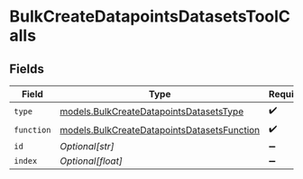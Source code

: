 # BulkCreateDatapointsDatasetsToolCalls


## Fields

| Field                                                                                            | Type                                                                                             | Required                                                                                         | Description                                                                                      |
| ------------------------------------------------------------------------------------------------ | ------------------------------------------------------------------------------------------------ | ------------------------------------------------------------------------------------------------ | ------------------------------------------------------------------------------------------------ |
| `type`                                                                                           | [models.BulkCreateDatapointsDatasetsType](../models/bulkcreatedatapointsdatasetstype.md)         | :heavy_check_mark:                                                                               | N/A                                                                                              |
| `function`                                                                                       | [models.BulkCreateDatapointsDatasetsFunction](../models/bulkcreatedatapointsdatasetsfunction.md) | :heavy_check_mark:                                                                               | N/A                                                                                              |
| `id`                                                                                             | *Optional[str]*                                                                                  | :heavy_minus_sign:                                                                               | N/A                                                                                              |
| `index`                                                                                          | *Optional[float]*                                                                                | :heavy_minus_sign:                                                                               | N/A                                                                                              |